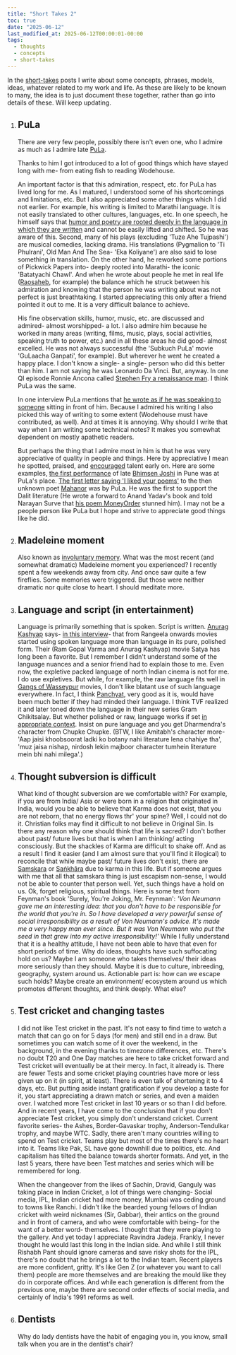 ```yaml
---
title: "Short Takes 2"
toc: true
date: "2025-06-12"
last_modified_at: 2025-06-12T00:00:01-00:00
tags: 
  - thoughts
  - concepts
  - short-takes
---
```


In the [short-takes](/tags/#short-takes) posts I write about some concepts, phrases, models, ideas, whatever related to my work and life. As these are likely to be known to many, the idea is to just document these together, rather than go into details of these. Will keep updating.

1. ## PuLa
   There are very few people, possibly there isn't even one, who I admire as much as I admire late [PuLa](https://en.wikipedia.org/wiki/Purushottam_Laxman_Deshpande).
   
   Thanks to him I got introduced to a lot of good things which have stayed long with me- from eating fish to reading Wodehouse. 
   
   An important factor is that this admiration, respect, etc. for PuLa has lived long for me. As I matured, I understood some of his shortcomings and limitations, etc. But I also appreciated some other things which I did not earlier. For example, his writing is limited to Marathi language. It is not easily translated to other cultures, languages, etc. In one speech, he himself says that [humor and poetry are rooted deeply in the language in which they are written](https://www.youtube.com/watch?v=wL2PMoHZsbg&t=435s) and cannot be easily lifted and shifted. So he was aware of this. Second, many of his plays (excluding 'Tuze Ahe Tujpashi') are musical comedies, lacking drama. His translations (Pygmalion to 'Ti Phulrani', Old Man And The Sea- 'Eka Koliyane') are also said to lose something in translation. On the other hand, he reworked some portions of Pickwick Papers into- deeply rooted into Marathi- the iconic 'Batatyachi Chawl'. And when he wrote about people he met in real life ([Raosaheb](https://www.youtube.com/watch?v=zahEY_JKF7o), for example) the balance which he struck between his admiration and knowing that the person he was writing about was not perfect is just breathtaking. I started appreciating this only after a friend pointed it out to me. It is a very difficult balance to achieve. 
   
   His fine observation skills, humor, music, etc. are discussed and admired- almost worshipped- a lot. I also admire him because he worked in many areas (writing, films, music, plays, social activities, speaking truth to power, etc.) and in all these areas he did good- almost excelled. He was not always successful (the 'Subkuch PuLa' movie 'GuLaacha Ganpati', for example). But wherever he went he created a happy place. I don't know a single- a single- person who did this better than him. I am not saying he was Leonardo Da Vinci. But, anyway. In one QI episode Ronnie Ancona called [Stephen Fry a renaissance man](https://youtu.be/oSKNqpRgjq8?list=PLci687eliKhvL-_gTLB5uz07HZigy3Y_X&t=469). I think PuLa was the same.
   
   In one interview PuLa mentions that [he wrote as if he was speaking to someone](https://www.youtube.com/watch?v=2Ha3og_vvsw&t=523s) sitting in front of him. Because I admired his writing I also picked this way of writing to some extent (Wodehouse must have contributed, as well). And at times it is annoying. Why should I write that way when I am writing some technical notes? It makes you somewhat dependent on mostly apathetic readers.
   
   But perhaps the thing that I admire most in him is that he was very appreciative of quality in people and things. Here by appreciative I mean he spotted, praised, and [encouraged](https://youtu.be/bAtkxZai3fE?t=539) talent early on. Here are some examples, [the first performance](https://youtu.be/1aKx2umllPM?t=1393) of late [Bhimsen Joshi](https://en.wikipedia.org/wiki/Bhimsen_Joshi) in Pune was at PuLa's place. [The first letter saying 'I liked your poems'](https://www.youtube.com/watch?v=6XmUaYiy3Xk&t=1384s) to the then unknown poet [Mahanor](https://en.wikipedia.org/wiki/Namdeo_Dhondo_Mahanor) was by PuLa. He was the first to support the Dalit literature (He wrote a forward to Anand Yadav's book and told Narayan Surve that [his poem MoneyOrder](https://www.youtube.com/watch?v=u-Y_fVYs2SA) stunned him). I may not be a people person like PuLa but I hope and strive to appreciate good things like he did.
2. ## Madeleine moment
   Also known as [involuntary memory](https://en.wikipedia.org/wiki/Involuntary_memory). What was the most recent (and somewhat dramatic) Madeleine moment you experienced? I recently spent a few weekends away from city. And once saw quite a few fireflies. Some memories were triggered. But those were neither dramatic nor quite close to heart. I should meditate more.
3. ## Language and script (in entertainment)
   Language is primarily something that is spoken. Script is written. [Anurag Kashyap](https://en.wikipedia.org/wiki/Anurag_Kashyap) says- [in this interview](https://youtu.be/V5M4cIeWoMQ?t=393)- that from Rangeela onwards movies started using spoken language more than language in its pure, polished form. Their (Ram Gopal Varma and Anurag Kashyap) movie Satya has long been a favorite. But I remember I didn't understand some of the language nuances and a senior friend had to explain those to me. Even now, the expletive packed language of north Indian cinema is not for me. I do use expletives. But while, for example, the raw language fits well in [Gangs of Wasseypur](https://en.wikipedia.org/wiki/Gangs_of_Wasseypur) movies, I don't like blatant use of such language everywhere. In fact, I think [Panchyat](https://en.wikipedia.org/wiki/Panchayat_(TV_series)), very good as it is, would have been much better if they had minded their language. I think TVF realized it and later toned down the language in their new series Gram Chikitsalay. But whether polished or raw, language works if set [in appropriate context](https://www.youtube.com/watch?v=wk33wRMKa7M). Insist on pure language and you get Dharmendra's character from Chupke Chupke. (BTW, I like Amitabh's character more- 'Aap jaisi khoobsoorat ladki ko botany nahi literature lena chahiye tha', 'muz jaisa nishap, nirdosh lekin majboor character tumhein literature mein bhi nahi milega'.)
5. ## Thought subversion is difficult
   What kind of thought subversion are we comfortable with? For example, if you are from India/ Asia or were born in a religion that originated in India, would you be able to believe that Karma does not exist, that you are not reborn, that no energy flows thr' your spine? Well, I could not do it. Christian folks may find it difficult to not believe in Original Sin. Is there any reason why one should think that life is sacred? I don't bother about past/ future lives but that is when I am thinking/ acting consciously. But the shackles of Karma are difficult to shake off. And as a result I find it easier (and I am almost sure that you'll find it illogical) to reconcile that while maybe past/ future lives don't exist, there are [Samskara](https://en.wikipedia.org/wiki/Samskara_(Indian_philosophy)) or [Saṅkhāra](https://en.wikipedia.org/wiki/Sa%E1%B9%85kh%C4%81ra) due to karma in this life. But if someone argues with me that all that samskara thing is just escapism non-sense, I would not be able to counter that person well. Yet, such things have a hold on us. Ok, forget religious, spiritual things. Here is some text from Feynman's book 'Surely, You're Joking, Mr. Feynman': *'Von Neumann gave me an interesting idea: that you don't have to be responsible for the world that you're in. So I have developed a very powerful sense of social irresponsibility as a result of Von Neumann's advice. It's made me a very happy man ever since. But it was Von Neumann who put the seed in that grew into my active irresponsibility!'* While I fully understand that it is a healthy attitude, I have not been able to have that even for short periods of time. Why do ideas, thoughts have such suffocating hold on us? Maybe I am someone who takes themselves/ their ideas more seriously than they should. Maybe it is due to culture, inbreeding, geography, system around us. Actionable part is: how can we escape such holds? Maybe create an environment/ ecosystem around us which promotes different thoughts, and think deeply. What else?
6. ## Test cricket and changing tastes
   I did not like Test cricket in the past. It's not easy to find time to watch a match that can go on for 5 days (for men) and still end in a draw. But sometimes you can watch some of it over the weekend, in the background, in the evening thanks to timezone differences, etc. There's no doubt T20 and One Day matches are here to take cricket forward and Test cricket will eventually be at their mercy. In fact, it already is. There are fewer Tests and some cricket playing countries have more or less given up on it (in spirit, at least). There is even talk of shortening it to 4 days, etc. But putting aside instant gratification if you develop a taste for it, you start appreciating a drawn match or series, and even a maiden over. I watched more Test cricket in last 10 years or so than I did before. And in recent years, I have come to the conclusion that if you don't appreciate Test cricket, you simply don't understand cricket. Current favorite series- the Ashes, Border-Gavaskar trophy, Anderson-Tendulkar trophy, and maybe WTC. Sadly, there aren't many countries willing to spend on Test cricket. Teams play but most of the times there's no heart into it. Teams like Pak, SL have gone downhill due to politics, etc. And capitalism has tilted the balance towards shorter formats. And yet, in the last 5 years, there have been Test matches and series which will be remembered for long.
   
   When the changeover from the likes of Sachin, Dravid, Ganguly was taking place in Indian Cricket, a lot of things were changing- Social media, IPL, Indian cricket had more money, Mumbai was ceding ground to towns like Ranchi. I didn't like the bearded young fellows of Indian cricket with weird nicknames (Sir, Gabbar), their antics on the ground and in front of camera, and who were comfortable with being- for the want of a better word- themselves. I thought that they were playing to the gallery. And yet today I appreciate Ravindra Jadeja. Frankly, I never thought he would last this long in the Indian side. And while I still think Rishabh Pant should ignore cameras and save risky shots for the IPL, there's no doubt that he brings a lot to the Indian team. Recent players are more confident, gritty. It's like Gen Z (or whatever you want to call them) people are more themselves and are breaking the mould like they do in corporate offices. And while each generation is different from the previous one, maybe there are second order effects of social media, and certainly of India's 1991 reforms as well.
7. ## Dentists
   Why do lady dentists have the habit of engaging you in, you know, small talk when you are in the dentist's chair?